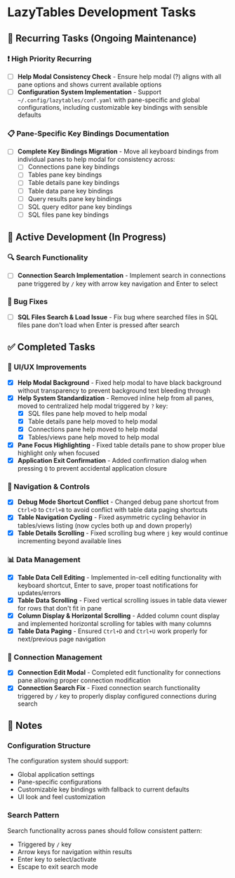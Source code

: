 # LazyTables Development Tasks

## 🔄 Recurring Tasks (Ongoing Maintenance)

### ❗ High Priority Recurring
- [ ] **Help Modal Consistency Check** - Ensure help modal (?) aligns with all pane options and shows current available options
- [ ] **Configuration System Implementation** - Support `~/.config/lazytables/conf.yaml` with pane-specific and global configurations, including customizable key bindings with sensible defaults

### 📋 Pane-Specific Key Bindings Documentation
- [ ] **Complete Key Bindings Migration** - Move all keyboard bindings from individual panes to help modal for consistency across:
  - [ ] Connections pane key bindings
  - [ ] Tables pane key bindings
  - [ ] Table details pane key bindings
  - [ ] Table data pane key bindings
  - [ ] Query results pane key bindings
  - [ ] SQL query editor pane key bindings
  - [ ] SQL files pane key bindings

## 🚧 Active Development (In Progress)

### 🔍 Search Functionality
- [ ] **Connection Search Implementation** - Implement search in connections pane triggered by `/` key with arrow key navigation and Enter to select

### 🐛 Bug Fixes
- [ ] **SQL Files Search & Load Issue** - Fix bug where searched files in SQL files pane don't load when Enter is pressed after search

## ✅ Completed Tasks

### 🎯 UI/UX Improvements
- [x] **Help Modal Background** - Fixed help modal to have black background without transparency to prevent background text bleeding through
- [x] **Help System Standardization** - Removed inline help from all panes, moved to centralized help modal triggered by `?` key:
  - [x] SQL files pane help moved to help modal
  - [x] Table details pane help moved to help modal
  - [x] Connections pane help moved to help modal
  - [x] Tables/views pane help moved to help modal
- [x] **Pane Focus Highlighting** - Fixed table details pane to show proper blue highlight only when focused
- [x] **Application Exit Confirmation** - Added confirmation dialog when pressing `Q` to prevent accidental application closure

### 🔧 Navigation & Controls
- [x] **Debug Mode Shortcut Conflict** - Changed debug pane shortcut from `Ctrl+D` to `Ctrl+B` to avoid conflict with table data paging shortcuts
- [x] **Table Navigation Cycling** - Fixed asymmetric cycling behavior in tables/views listing (now cycles both up and down properly)
- [x] **Table Details Scrolling** - Fixed scrolling bug where `j` key would continue incrementing beyond available lines

### 📊 Data Management
- [x] **Table Data Cell Editing** - Implemented in-cell editing functionality with keyboard shortcut, Enter to save, proper toast notifications for updates/errors
- [x] **Table Data Scrolling** - Fixed vertical scrolling issues in table data viewer for rows that don't fit in pane
- [x] **Column Display & Horizontal Scrolling** - Added column count display and implemented horizontal scrolling for tables with many columns
- [x] **Table Data Paging** - Ensured `Ctrl+D` and `Ctrl+U` work properly for next/previous page navigation

### 🔗 Connection Management
- [x] **Connection Edit Modal** - Completed edit functionality for connections pane allowing proper connection modification
- [x] **Connection Search Fix** - Fixed connection search functionality triggered by `/` key to properly display configured connections during search

## 📝 Notes

### Configuration Structure
The configuration system should support:
- Global application settings
- Pane-specific configurations
- Customizable key bindings with fallback to current defaults
- UI look and feel customization

### Search Pattern
Search functionality across panes should follow consistent pattern:
- Triggered by `/` key
- Arrow keys for navigation within results
- Enter key to select/activate
- Escape to exit search mode